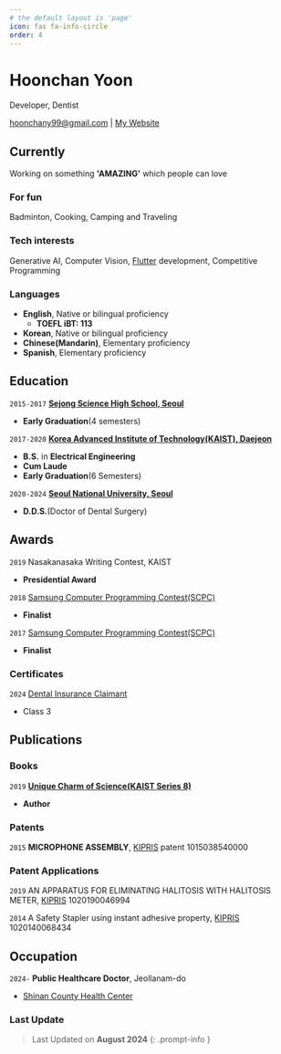 ```yaml
---
# the default layout is 'page'
icon: fas fa-info-circle
order: 4
---
```


# Hoonchan Yoon
Developer, Dentist

[hoonchany99@gmail.com](mailto:hoonchany99@gmail.com)
|
[My Website](https://hoonchany99.github.io)

## Currently

Working on something **'AMAZING'** which people can love

### For fun

Badminton, Cooking, Camping and Traveling


### Tech interests

Generative AI, Computer Vision, [Flutter](https://flutter.dev) development, Competitive Programming


### Languages
- **English**, Native or bilingual proficiency
  - **TOEFL iBT: 113**
- **Korean**, Native or bilingual proficiency
- **Chinese(Mandarin)**, Elementary proficiency
- **Spanish**, Elementary proficiency

## Education

`2015-2017`
[**Sejong Science High School, Seoul**](https://sjsh.sen.hs.kr)
- **Early Graduation**(4 semesters)

`2017-2020`
[**Korea Advanced Institute of Technology(KAIST), Daejeon**](https://ee.kaist.ac.kr)
- **B.S.** in **Electrical Engineering**
- **Cum Laude**
- **Early Graduation**(6 Semesters)

`2020-2024`
[**Seoul National University, Seoul**](https://dentistry.snu.ac.kr)
- **D.D.S.**(Doctor of Dental Surgery)




## Awards

`2019`
Nasakanasaka Writing Contest, KAIST
- **Presidential Award**

`2018`
[Samsung Computer Programming Contest(SCPC)](https://research.samsung.com/scpc)
- **Finalist**

`2017`
[Samsung Computer Programming Contest(SCPC)](https://research.samsung.com/scpc)
- **Finalist**

### Certificates

`2024`
[Dental Insurance Claimant](https://kdima.or.kr)
- Class 3


## Publications

### Books

`2019`
[**Unique Charm of Science(KAIST Series 8)**](https://product.kyobobook.co.kr/detail/S000000722432)
- **Author**

### Patents

`2015`
**MICROPHONE ASSEMBLY**, [KIPRIS](https://doi.org/10.8080/1020130110061) patent 1015038540000


### Patent Applications

`2019`
AN APPARATUS FOR ELIMINATING HALITOSIS WITH HALITOSIS METER, [KIPRIS](https://doi.org/10.8080/1020190046994) 1020190046994 

`2014`
A Safety Stapler using instant adhesive property, [KIPRIS](https://doi.org/10.8080/1020140068434) 1020140068434

## Occupation

`2024-`
**Public Healthcare Doctor**, Jeollanam-do
- [Shinan County Health Center](https://www.shinan.go.kr/home/www/dept_info/health/)


### Last Update

> Last Updated on **August 2024**
{: .prompt-info }


